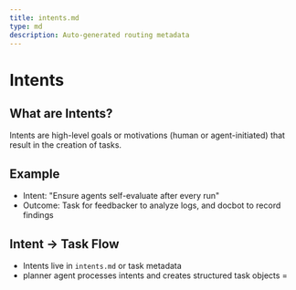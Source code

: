 ```yaml
---
title: intents.md
type: md
description: Auto-generated routing metadata
---
```


# Intents

## What are Intents?
Intents are high-level goals or motivations (human or agent-initiated) that result in the creation of tasks.

## Example
- Intent: "Ensure agents self-evaluate after every run"
- Outcome: Task for feedbacker to analyze logs, and docbot to record findings

## Intent → Task Flow
- Intents live in `intents.md` or task metadata
- planner agent processes intents and creates structured task objects
=